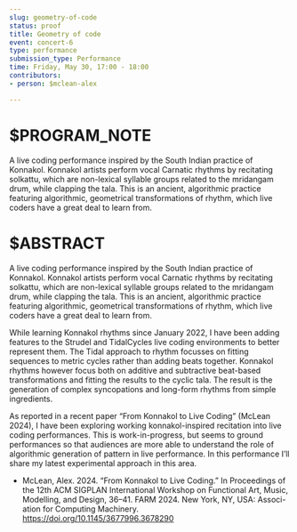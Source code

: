 ```yaml
---
slug: geometry-of-code
status: proof
title: Geometry of code
event: concert-6
type: performance
submission_type: Performance
time: Friday, May 30, 17:00 - 18:00
contributors:
- person: $mclean-alex

---
```


# $PROGRAM_NOTE

A live coding performance inspired by the South Indian practice of Konnakol.
Konnakol artists perform vocal Carnatic rhythms by recitating solkattu, which
are non-lexical syllable groups related to the mridangam drum, while clapping the
tala. This is an ancient, algorithmic practice featuring algorithmic, geometrical
transformations of rhythm, which live coders have a great deal to learn from.

# $ABSTRACT

A live coding performance inspired by the South Indian practice of Konnakol.
Konnakol artists perform vocal Carnatic rhythms by recitating solkattu, which
are non-lexical syllable groups related to the mridangam drum, while clapping the
tala. This is an ancient, algorithmic practice featuring algorithmic, geometrical
transformations of rhythm, which live coders have a great deal to learn from.

While learning Konnakol rhythms since January 2022, I have been adding features
to the Strudel and TidalCycles live coding environments to better represent
them. The Tidal approach to rhythm focusses on fitting sequences to metric
cycles rather than adding beats together. Konnakol rhythms however focus both
on additive and subtractive beat-based transformations and fitting the results
to the cyclic tala. The result is the generation of complex syncopations and
long-form rhythms from simple ingredients.

As reported in a recent paper “From Konnakol to Live Coding” (McLean 2024),
I have been exploring working konnakol-inspired recitation into live coding
performances. This is work-in-progress, but seems to ground performances so
that audiences are more able to understand the role of algorithmic generation of
pattern in live performance. In this performance I’ll share my latest experimental
approach in this area.

* McLean, Alex. 2024. “From Konnakol to Live Coding.” In Proceedings of
the 12th ACM SIGPLAN International Workshop on Functional Art, Music,
Modelling, and Design, 36–41. FARM 2024. New York, NY, USA: Associ-
ation for Computing Machinery. https://doi.org/10.1145/3677996.3678290

